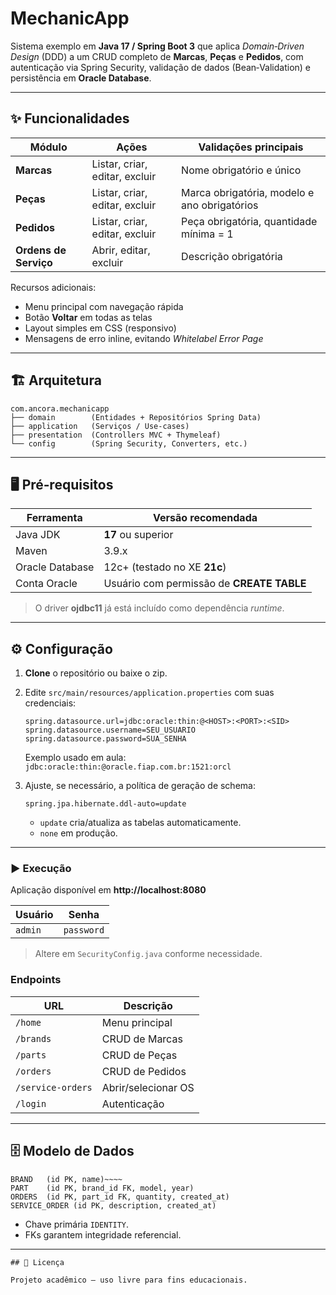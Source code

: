 # MechanicApp

Sistema exemplo em **Java 17 / Spring Boot 3** que aplica _Domain‑Driven Design_ (DDD) a um CRUD completo de **Marcas**, **Peças** e **Pedidos**, com autenticação via Spring Security, validação de dados (Bean‑Validation) e persistência em **Oracle Database**.

---

## ✨ Funcionalidades

| Módulo | Ações | Validações principais |
| ------ | ----- | --------------------- |
| **Marcas** | Listar, criar, editar, excluir | Nome obrigatório e único |
| **Peças** | Listar, criar, editar, excluir | Marca obrigatória, modelo e ano obrigatórios |
| **Pedidos** | Listar, criar, editar, excluir | Peça obrigatória, quantidade mínima = 1 |
| **Ordens de Serviço** | Abrir, editar, excluir | Descrição obrigatória |

Recursos adicionais:

* Menu principal com navegação rápida  
* Botão **Voltar** em todas as telas  
* Layout simples em CSS (responsivo)  
* Mensagens de erro inline, evitando *Whitelabel Error Page*  

---

## 🏗️ Arquitetura

```
com.ancora.mechanicapp
├── domain        (Entidades + Repositórios Spring Data)
├── application   (Serviços / Use‑cases)
├── presentation  (Controllers MVC + Thymeleaf)
└── config        (Spring Security, Converters, etc.)
```

---

## 🖥️ Pré‑requisitos

| Ferramenta        | Versão recomendada |
| ----------------- | ------------------ |
| Java JDK          | **17** ou superior |
| Maven             | 3.9.x              |
| Oracle Database   | 12c+ (testado no XE **21c**) |
| Conta Oracle      | Usuário com permissão de **CREATE TABLE** |

> O driver **ojdbc11** já está incluído como dependência *runtime*.

---

## ⚙️ Configuração

1. **Clone** o repositório ou baixe o zip.  
2. Edite `src/main/resources/application.properties` com suas credenciais:

   ```properties
   spring.datasource.url=jdbc:oracle:thin:@<HOST>:<PORT>:<SID>
   spring.datasource.username=SEU_USUARIO
   spring.datasource.password=SUA_SENHA
   ```

   Exemplo usado em aula:  
   `jdbc:oracle:thin:@oracle.fiap.com.br:1521:orcl`

3. Ajuste, se necessário, a política de geração de schema:

   ```properties
   spring.jpa.hibernate.ddl-auto=update
   ```

   - `update` cria/atualiza as tabelas automaticamente.  
   - `none` em produção.

---

### ▶️ Execução

Aplicação disponível em **http://localhost:8080**

| Usuário | Senha |
| ------- | ----- |
| `admin` | `password` |

> Altere em `SecurityConfig.java` conforme necessidade.

### Endpoints

| URL        | Descrição          |
| ---------- | ------------------ |
| `/home`    | Menu principal     |
| `/brands`  | CRUD de Marcas     |
| `/parts`   | CRUD de Peças     |
| `/orders`  | CRUD de Pedidos    |
| `/service-orders` | Abrir/selecionar OS |
| `/login`   | Autenticação       |

---

## 🗄️ Modelo de Dados

```
BRAND   (id PK, name)~~~~
PART    (id PK, brand_id FK, model, year)
ORDERS  (id PK, part_id FK, quantity, created_at)
SERVICE_ORDER (id PK, description, created_at)
```

* Chave primária `IDENTITY`.  
* FKs garantem integridade referencial.

---
~~~~
## 📄 Licença

Projeto acadêmico – uso livre para fins educacionais.
